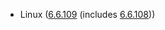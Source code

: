 - Linux ([6.6.109](https://git.kernel.org/pub/scm/linux/kernel/git/stable/linux.git/tag/?h=v6.6.109) (includes [6.6.108](https://git.kernel.org/pub/scm/linux/kernel/git/stable/linux.git/tag/?h=v6.6.108)))

